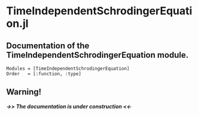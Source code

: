 # TimeIndependentSchrodingerEquation.jl

## Documentation of the TimeIndependentSchrodingerEquation module.

```@autodocs
Modules = [TimeIndependentSchrodingerEquation]
Order   = [:function, :type]
```

## **Warning!**
***->> The documentation is under construction <<-***